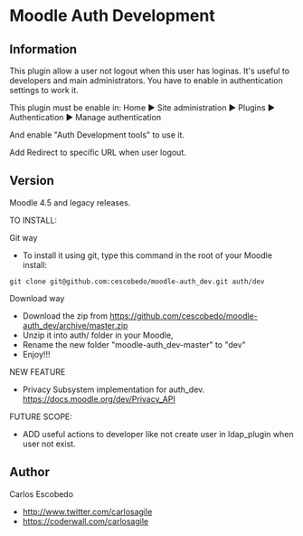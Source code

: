 Moodle Auth Development
===============

Information
-----------

This plugin allow a user not logout when this user has loginas.
It's useful to developers and main administrators.
You have to enable in authentication settings to work it.

This plugin must be enable in:
    Home  ▶ Site administration ▶ Plugins  ▶ Authentication  ▶ Manage authentication

And enable "Auth Development tools"  to use it.

Add Redirect to specific URL when user logout.

Version
-------
Moodle 4.5 and legacy releases.

TO INSTALL:

Git way
- To install it using git, type this command in the root of your Moodle install:
```
git clone git@github.com:cescobedo/moodle-auth_dev.git auth/dev
```


Download way
- Download the zip from <https://github.com/cescobedo/moodle-auth_dev/archive/master.zip>
- Unzip it into  auth/ folder in your Moodle,
- Rename the new folder "moodle-auth_dev-master" to "dev"
- Enjoy!!!

NEW FEATURE
- Privacy Subsystem implementation for auth_dev. <https://docs.moodle.org/dev/Privacy_API>

FUTURE SCOPE:
- ADD useful actions to developer like not create user in ldap_plugin when user not exist.

Author
------
Carlos Escobedo
- <http://www.twitter.com/carlosagile>
- <https://coderwall.com/carlosagile>

